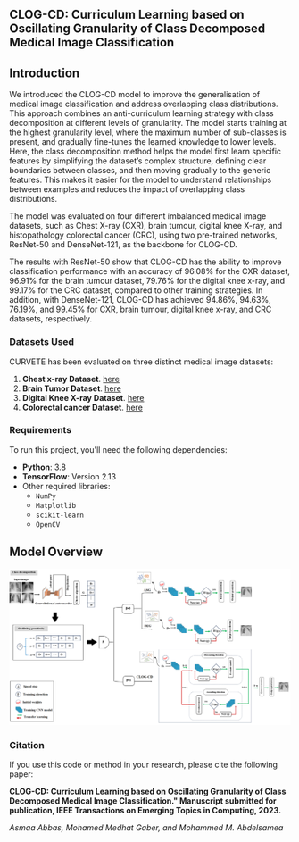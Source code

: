 ## CLOG-CD: Curriculum Learning based on Oscillating Granularity of Class Decomposed Medical Image Classification


## Introduction

We introduced the CLOG-CD model to improve the generalisation of medical image classification and address overlapping class distributions. This approach combines an anti-curriculum learning strategy with class decomposition at different levels of granularity. The model starts training at the highest granularity level, where the maximum number of sub-classes is present, and gradually fine-tunes the learned knowledge to lower levels. Here, the class decomposition method helps the model first learn specific features by simplifying the dataset’s complex structure, defining clear boundaries between classes, and then moving gradually to the generic features. This makes it easier for the model to understand relationships between examples and reduces the impact of overlapping class distributions.

The model was evaluated on four different imbalanced medical image datasets, such as Chest X-ray (CXR), brain tumour, digital knee X-ray, and histopathology colorectal cancer (CRC), using two pre-trained networks, ResNet-50 and DenseNet-121, as the backbone for CLOG-CD. 

The results with ResNet-50 show that CLOG-CD has the ability to improve classification performance with an accuracy of 96.08% for the CXR dataset, 96.91% for the brain tumour dataset, 79.76% for the digital knee x-ray, and 99.17% for the CRC dataset, compared to other training strategies. In addition, with DenseNet-121, CLOG-CD
has achieved 94.86%, 94.63%, 76.19%, and 99.45% for CXR, brain tumour, digital knee x-ray, and CRC datasets, respectively.

### Datasets Used
CURVETE has been evaluated on three distinct medical image datasets:
1. **Chest x-ray Dataset**. [here](https://www.kaggle.com/datasets/tawsifurrahman/covid19-radiography-database)
2. **Brain Tumor Dataset**. [here](https://www.kaggle.com/datasets/navoneel/brain-mri-images-for-brain-tumor-detection)
3. **Digital Knee X-ray Dataset**. [here](https://data.mendeley.com/datasets/t9ndx37v5h/1)
4. **Colorectal cancer Dataset**. [here]( https://zenodo.org/records/1214456#.YxQp63ZBxPZ)

### Requirements
To run this project, you'll need the following dependencies:
- **Python**: 3.8
- **TensorFlow**: Version 2.13
- Other required libraries: 
  - `NumPy`
  - `Matplotlib`
  - `scikit-learn`
  - `OpenCV`

 ## Model Overview
 
<p align="center">
  <img src="https://github.com/ascodeuser/CLOG-CD/raw/main/image/CLOG-CD_Model.png" alt="Model Figure" width="600"/>
</p>

### Citation
If you use this code or method in your research, please cite the following paper:

**CLOG-CD: Curriculum Learning based on Oscillating Granularity of Class Decomposed Medical Image Classification." Manuscript submitted for publication, IEEE Transactions on Emerging Topics in Computing, 2023.**

*Asmaa Abbas, Mohamed Medhat Gaber, and Mohammed M. Abdelsamea*


